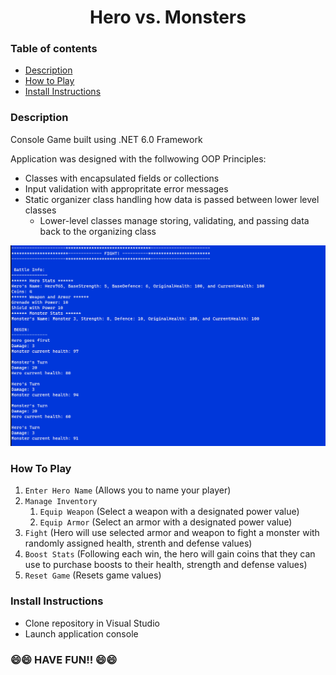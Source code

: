 <h1 align="center">Hero vs. Monsters</h1>

### Table of contents
- [Description](#description)
- [How to Play](#how-to-play)
- [Install Instructions](#install-instructions)

### Description

Console Game built using .NET 6.0 Framework 

Application was designed with the follwowing OOP Principles:
- Classes with encapsulated fields or collections
- Input validation with appropritate error messages
- Static organizer class handling how data is passed between lower level classes
    - Lower-level classes manage storing, validating, and passing data back to the organizing class

![Hero vs Monsters](./OOP_FinalProject/screenshots/herovsmonsters.png?raw=true "Hero vs Monsters")

### How To Play

1. ```Enter Hero Name``` (Allows you to name your player)
2. ```Manage Inventory```
    1. ```Equip Weapon``` (Select a weapon with a designated power value)
    2. ```Equip Armor``` (Select an armor with a designated power value)
3. ```Fight``` (Hero will use selected armor and weapon to fight a monster with randomly assigned health, strenth and defense values)
4. ```Boost Stats``` (Following each win, the hero will gain coins that they can use to purchase boosts to their health, strength and defense values)
5. ```Reset Game``` (Resets game values)

### Install Instructions

- Clone repository in Visual Studio
- Launch application console

### 😄😄 HAVE FUN!! 😄😄 ###
